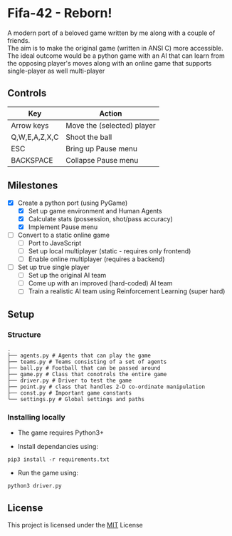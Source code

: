 
# Fifa-42 - Reborn!
A modern port of a beloved game written by me along with a couple of friends.  
The aim is to make the original game (written in ANSI C) more accessible.
The ideal outcome would be a python game with an AI that can learn from the opposing player's moves along with an online game that supports single-player as well multi-player

## Controls
Key                  | Action                     |
-------------------- | -------------------------- |
Arrow keys           | Move the (selected) player |
Q,W,E,A,Z,X,C        | Shoot the ball             |
ESC                  | Bring up Pause menu        |
BACKSPACE            | Collapse Pause menu        |

## Milestones
- [x] Create a python port (using PyGame)
  - [x] Set up game environment and Human Agents
  - [x] Calculate stats (possession, shot/pass accuracy)
  - [x] Implement Pause menu
- [ ] Convert to a static online game
  - [ ] Port to JavaScript
  - [ ] Set up local multiplayer (static - requires only frontend)
  - [ ] Enable online multiplayer (requires a backend)
- [ ] Set up true single player
  - [ ] Set up the original AI team
  - [ ] Come up with an improved (hard-coded) AI team
  - [ ] Train a realistic AI team using Reinforcement Learning (super hard)

## Setup
### Structure
```terminal
.
├── agents.py # Agents that can play the game
├── teams.py # Teams consisting of a set of agents
├── ball.py # Football that can be passed around
├── game.py # Class that conotrols the entire game
├── driver.py # Driver to test the game
├── point.py # class that handles 2-D co-ordinate manipulation
├── const.py # Important game constants
└── settings.py # Global settings and paths
```

### Installing locally
* The game requires Python3+  

* Install dependancies using:  
```terminal
pip3 install -r requirements.txt
```

* Run the game using:  
```terminal
python3 driver.py
```

## License
This project is licensed under the [MIT](https://opensource.org/licenses/MIT) License
